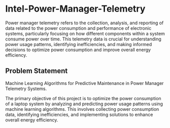 
# Intel-Power-Manager-Telemetry

Power manager telemetry refers to the collection, analysis, and reporting of data related to the power consumption and performance of electronic systems, particularly focusing on how different components within a system consume power over time. This telemetry data is crucial for understanding power usage patterns, identifying inefficiencies, and making informed decisions to optimize power consumption and improve overall energy efficiency.

## Problem Statement
Machine Learning Algorithms for Predictive Maintenance in Power Manager Telemetry Systems.

The primary objective of this project is to optimize the power consumption of a laptop system by analyzing and predicting power usage patterns using machine learning algorithms. This involves collecting power consumption data, identifying inefficiencies, and implementing solutions to enhance overall energy efficiency.
